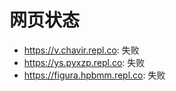 # 网页状态
- https://v.chavir.repl.co: 失败
- https://ys.pyxzp.repl.co: 失败
- https://figura.hpbmm.repl.co: 失败
